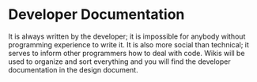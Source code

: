 # Developer Documentation
It is always written by the developer; it is impossible for anybody without programming experience to write it. It is also more social than technical; it serves to inform other programmers how to deal with code. Wikis will be used to organize and sort everything and you will find the developer documentation in the design document.  
